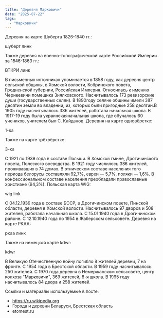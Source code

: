 ```yaml
---
title: "Деревня Марковичи"
date: "2025-07-22"
tags: 
  - "Марковичи"
---
```


Деревня на карте Шуберта 1826-1840 гг.:

шуберт линк

Также деревня на военно-топографической карте Российской Империи за 1846-1863 гг.:

ВТКРИ линк

В письменных источниках упоминается в 1858 году, как деревня центр сельской общины, в Хомской волости, Кобринского повета, Гродненской губернии, Российская Империя. Относилась к имению Чернеевичи помещика Зиялковского. Насчитывалось 173 ревизорские души (государственных селян). В 1890году селяне общины имели 387 десятин земли во владении, из, которых были пригодные 258 десятин.В 1905 году насчитывалось 336 жителей, работала начальная школа. В 1917-19 году была украинскаяначальная школа, где обучалось 60 учеников, учителем был С. Кайданов. Деревня на карте одновёрстке:

1-ка

Также на карте трёхвёрстке:

3-ка

С 1921 по 1939 года в составе Польши. В Хомской гмине, Дрогичинского повета, Полеского воеводства. В 1921 году числилось 386 жителей, проживавших в 74 домах. В этническом составе населения того периода белорусы составляли 92,7%, евреи — 5,7%, поляки — 1,6%. В конфессиональном составе населения преобладали православные христиане (94,3%). Польская карта WIG:

wig link

С 04.12.1939 года в составе БССР, в Дрогичинском повете, Пинской области, деревня в Хомской волости. Насчитывалось 97 дворов и 508 жителей, работала начальная школа. С 15.01.1940 года в Дрогичинском районе. С 12.10.1940 года по 1954 в Жаберском сельсовете. Деревня на карте РКАА:

ркаа линк

Также на немецкой карте kdwr:

kdwr

В Великую Отечественную войну погибло 8 жителей деревни, 7 на фронте. С 1954 года в Брестской области. В 1959 году насчитывалось 250 жителей. С 1970 года деревня в Немержанском сельсовете, центр колхоза "Марковичи", 369 жителей, 8-я школа. В 1995 году насчитывалось 84 двора и 258 жителей.

Ссылки и материалы используемые в посте:
- https://ru.wikipedia.org
- Города и деревни Беларуси, Брестская область
- etomest.ru
